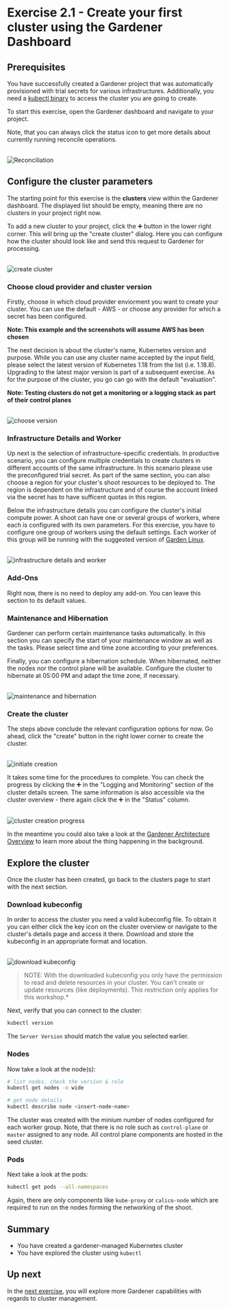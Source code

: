 # Exercise 2.1 - Create your first cluster using the Gardener Dashboard

## Prerequisites
You have successfully created a Gardener project that was automatically provisioned with trial secrets for various infrastructures. Additionally, you need a [kubectl binary](https://kubernetes.io/docs/tasks/tools/install-kubectl/) to access the cluster you are going to create.

To start this exercise, open the Gardener dashboard and navigate to your project.

Note, that you can always click the status icon to get more details about currently running reconcile operations.

<br>![Reconciliation](./images/02_00_01.png)

## Configure the cluster parameters
The starting point for this exercise is the **clusters** view within the Gardener dashboard. The displayed list should be empty, meaning there are no clusters in your project right now.

To add a new cluster to your project, click the :heavy_plus_sign: button in the lower right corner. This will bring up the "create cluster" dialog. Here you can configure how the cluster should look like and send this request to Gardener for processing.

<br>![create cluster](./images/02_01_01.png)

### Choose cloud provider and cluster version
Firstly, choose in which cloud provider enviorment you want to create your cluster. You can use the default - AWS - or choose any provider for which a secret has been configured.

**Note: This example and the screenshots will assume AWS has been chosen**

The next decision is about the cluster's name, Kubernetes version and purpose. While you can use any cluster name accepted by the input field, please select the latest version of Kubernetes 1.18 from the list (i.e. 1.18.8). Upgrading to the latest major version is part of a subsequent exercise. As for the purpose of the cluster, you go can go with the default "evaluation".

**Note: Testing clusters do not get a monitoring or a logging stack as part of their control planes**

<br>![choose version](./images/02_01_02.png)

### Infrastructure Details and Worker
Up next is the selection of infrastructure-specific credentials. In productive scenario, you can configure multiple credentials to create clusters in different accounts of the same infrastructure. In this scenario please use the preconfigured trial secret.
As part of the same section, you can also choose a region for your cluster's shoot resources to be deployed to. The region is dependent on the infrastructure and of course the account linked via the secret has to have sufficent quotas in this region.

Below the infrastructure details you can configure the cluster's initial compute power. A shoot can have one or several groups of workers, where each is configured with its own parameters. For this exercise, you have to configure one group of workers using  the default settings. Each worker of this group will be running with the suggested version of [Garden Linux](https://github.com/gardenlinux/gardenlinux).

<br>![infrastructure details and worker](./images/02_01_03.png)

### Add-Ons
Right now, there is no need to deploy any add-on. You can leave this section to its default values.

### Maintenance and Hibernation
Gardener can perform certain maintenance tasks automatically. In this section you can specify the start of your maintenance window as well as the tasks. Please select time and time zone according to your preferences.

Finally, you can configure a hibernation schedule. When hibernated, neither the nodes nor the control plane will be available. Configure the cluster to hibernate at 05:00 PM and adapt the time zone, if necessary.

<br>![maintenance and hibernation](./images/02_01_04.png)

### Create the cluster
The steps above conclude the relevant configuration options for now. Go ahead, click the "create" button in the right lower corner to create the cluster.

<br>![initiate creation](./images/02_01_05.png)

It takes some time for the procedures to complete. You can check the progress by clicking the :heavy_plus_sign: in the "Logging and Monitoring" section of the cluster details screen. The same information is also accessible via the cluster overview - there again click the :heavy_plus_sign: in the "Status" column.

<br>![cluster creation progress](./images/02_01_06.png)

In the meantime you could also take a look at the [Gardener Architecture Overview](https://gardener.cloud/documentation/concepts/architecture/) to learn more about the thing happening in the background.

## Explore the cluster
Once the cluster has been created, go back to the clusters page to start with the next section.

### Download kubeconfig
In order to access the cluster you need a valid kubeconfig file. To obtain it you can either click the key icon on the cluster overview or navigate to the cluster's details page and access it there. Download and store the kubeconfig in an appropriate format and location.

<br>![download kubeconfig](./images/02_01_07.png)

>NOTE: With the downloaded kubeconfig you only have the permission to read and delete resources in your cluster. You can't create or update resources (like deployments). This restriction only applies for this workshop.*

Next, verify that you can connect to the cluster:

```bash
kubectl version
```
The `Server Version` should match the value you selected earlier.

### Nodes
Now take a look at the node(s):

```bash
# list nodes, check the version & role
kubectl get nodes -o wide

# get node details
kubectl describe node <insert-node-name>
```

The cluster was created with the minium number of nodes configured for each worker group. Note, that there is no role such as `control-plane` or `master` assigned to any node. All control plane components are hosted in the seed cluster.

### Pods
Next take a look at the pods:

```bash
kubectl get pods --all-namespaces
```

Again, there are only components like `kube-proxy` or `calico-node` which are required to run on the nodes forming the networking of the shoot.

## Summary

- You have created a gardener-managed Kubernetes cluster
- You have explored the cluster using `kubectl`

## Up next
In the [next exercise](./02_cluster_ops.md), you will explore more Gardener capabilities with regards to cluster management.
